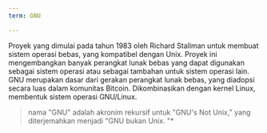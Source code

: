 ```yaml
---
term: GNU

---
```

Proyek yang dimulai pada tahun 1983 oleh Richard Stallman untuk membuat sistem operasi bebas, yang kompatibel dengan Unix. Proyek ini mengembangkan banyak perangkat lunak bebas yang dapat digunakan sebagai sistem operasi atau sebagai tambahan untuk sistem operasi lain. GNU merupakan dasar dari gerakan perangkat lunak bebas, yang diadopsi secara luas dalam komunitas Bitcoin. Dikombinasikan dengan kernel Linux, membentuk sistem operasi GNU/Linux.

> nama "GNU" adalah akronim rekursif untuk "GNU's Not Unix," yang diterjemahkan menjadi "GNU bukan Unix. "*